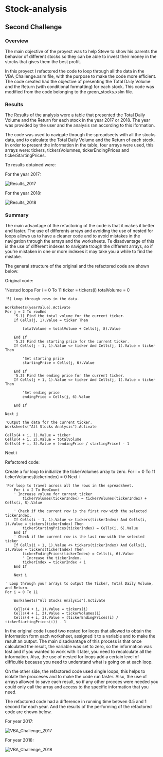 # Stock-analysis
## Second Challenge

### Overview
The main objective of the proyect was to help Steve to show his parents the behavior of different stocks so they can be able to invest their money in the stocks that gives them the best profit.

In this proyect I refactored the code to loop through all the data in the VBA_Challenge.xslm file, with the purpose to make the code more efficient. The code created had the objective of presenting the Total Daily Volume and the Return (with conditional formatting) for each stock. This code was modified from the code belonging to the green_stocks.xslm file.

### Results
The Results of the analysis were a table that presented the Total Daily Volume and the Return for each stock in the year 2017 or 2018. The year was provided by the user and the analysis ran according to this iformation. 
  
The code was used to navigate through the spreadseets with all the stocks data, and to calculate the Total Daily Volume and the Return of each stock. In order to present the information in the table, four arrays were used, this arrays were: tickers, tickersVolumnes, tickerEndingPrices and tickerStartingPrices.

Te results obtained were: 

For the year 2017:

![Results_2017](https://user-images.githubusercontent.com/93279134/194717928-a72379b9-133c-42b3-993e-424cc318f6ea.png)

For the year 2018: 

![Results_2018](https://user-images.githubusercontent.com/93279134/194717933-d138f5fb-678a-49c9-a03e-55dd966ac5ae.png)

### Summary
The main advantage of the refactoring of the code is that it makes it better and faster. The use of differents arrays and avoiding the use of nested for loops allows us to have a cleaner code and to avoid mistakes in the navigation through the arrays and the worksheets. Te disadvantage of this is the use of different indexes to navigate trough the different arrays, so if you're mistaken in one or more indexes it may take you a while to find the mistake.

The general structure of the original and the refactored code are shown below:

Original code:

'Nested loops
 For i = 0 To 11
    ticker = tickers(i)
    totalVolume = 0
    
    '5) Loop through rows in the data.

    Worksheets(yearValue).Activate
    For j = 2 To rowEnd
        '5.1) Find the total volume for the current ticker.
        If Cells(j, 1).Value = ticker Then
    
            totalVolume = totalVolume + Cells(j, 8).Value
        
        End If
        '5.2) Find the starting price for the current ticker.
        If Cells(j - 1, 1).Value <> ticker And Cells(j, 1).Value = ticker Then
    
            'Set starting price
            startingPrice = Cells(j, 6).Value
            
        End If
        '5.3) Find the ending price for the current ticker.
        If Cells(j + 1, 1).Value <> ticker And Cells(j, 1).Value = ticker Then
    
            'Set ending price
            endingPrice = Cells(j, 6).Value
    
        End If
    
    Next j
    
    'Output the data for the current ticker.
    Worksheets("All Stocks Analysis").Activate
    
    Cells(4 + i, 1).Value = ticker
    Cells(4 + i, 2).Value = totalVolume
    Cells(4 + i, 3).Value = (endingPrice / startingPrice) - 1
    
Next i

Refactored code:

Create a for loop to initialize the tickerVolumes array to zero.
    For i = 0 To 11
        tickerVolumes(tickerIndex) = 0
    Next i
    
    'For loop to travel across all the rows in the spreadsheet.
        For i = 2 To RowCount
        ' Increase volume for current ticker
            tickerVolumes(tickerIndex) = tickerVolumes(tickerIndex) + Cells(i, 8).Value
            
        ' Check if the current row is the first row with the selected tickerIndex.
        If Cells(i - 1, 1).Value <> tickers(tickerIndex) And Cells(i, 1).Value = tickers(tickerIndex) Then
            tickerStartingPrices(tickerIndex) = Cells(i, 6).Value
        End If
        ' Check if the current row is the last row with the selected ticker
        If Cells(i + 1, 1).Value <> tickers(tickerIndex) And Cells(i, 1).Value = tickers(tickerIndex) Then
            tickerEndingPrices(tickerIndex) = Cells(i, 6).Value
            ' Increase the tickerIndex.
            tickerIndex = tickerIndex + 1
        End If
    
        Next i
    
    ' Loop through your arrays to output the Ticker, Total Daily Volume, and Return.
    For i = 0 To 11
        
        Worksheets("All Stocks Analysis").Activate
        
        Cells(4 + i, 1).Value = tickers(i)
        Cells(4 + i, 2).Value = tickerVolumes(i)
        Cells(4 + i, 3).Value = (tickerEndingPrices(i) / tickerStartingPrices(i)) - 1

In the original code I used two nested for loops that allowed to obtain the information form each worksheet, assigned it to a variable and to make the result an output. The main disadvantage of this process is that once calculated the result, the variable was set to zero, so the information was lost and if you wanted to work with it later, you need to recalculate all the information. Also, the use of nested for loops add a certain level of difficultie because you need to understand what is going on at each loop.

On the other side, the refactored code used single loops, this helps to isolate the procceses and to make the code run faster. Also, the use of arrays allowed to save each result, so if any other procces were needed you could only call the array and access to the specific information that you need.

The refactored code had a difference in running time betwen 0.5 and 1 second for each year. And the results of the performing of the refactored code are chown below.

For year 2017:

![VBA_Challenge_2017](https://user-images.githubusercontent.com/93279134/194719096-6e4f0722-100b-46da-9fa3-8ad28d08de3d.png)

For year 2018:

![VBA_Challenge_2018](https://user-images.githubusercontent.com/93279134/194719118-7e953f1d-5180-4b53-87a9-cc651a81d267.png)


